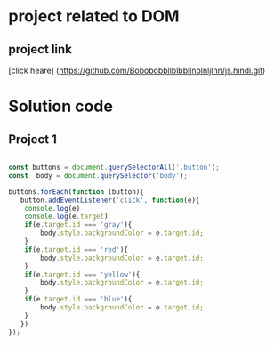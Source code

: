 # project related to DOM

## project link
[click heare] (https://github.com/Bobobobbllblbbllnblnljlnn/js.hindi.git) 

# Solution code 

## Project 1

```javascript

const buttons = document.querySelectorAll('.button');
const  body = document.querySelector('body');

buttons.forEach(function (button){
   button.addEventListener('click', function(e){
    console.log(e)
    console.log(e.target)
    if(e.target.id === 'gray'){
        body.style.backgroundColor = e.target.id;
    }
    if(e.target.id === 'red'){
        body.style.backgroundColor = e.target.id;
    }
    if(e.target.id === 'yellow'){
        body.style.backgroundColor = e.target.id;
    }
    if(e.target.id === 'blue'){
        body.style.backgroundColor = e.target.id;
    }
   })
});

```